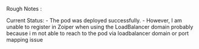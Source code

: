 Rough Notes :

Current Status:
    -	The pod was deployed successfully.
    -	However, I am unable to register in Zoiper when using the LoadBalancer domain probably because i m not able to reach to the pod via loadbalancer domain or port mapping issue

